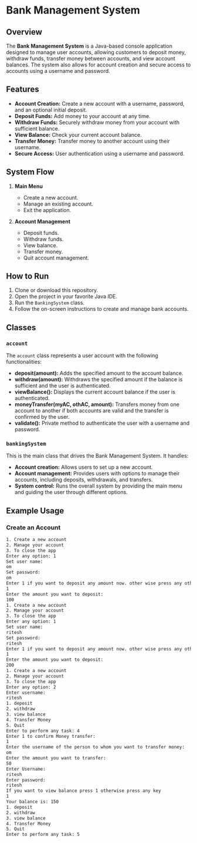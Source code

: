 # Bank Management System

## Overview

The **Bank Management System** is a Java-based console application designed to manage user accounts, allowing customers to deposit money, withdraw funds, transfer money between accounts, and view account balances. The system also allows for account creation and secure access to accounts using a username and password.

## Features

- **Account Creation:** Create a new account with a username, password, and an optional initial deposit.
- **Deposit Funds:** Add money to your account at any time.
- **Withdraw Funds:** Securely withdraw money from your account with sufficient balance.
- **View Balance:** Check your current account balance.
- **Transfer Money:** Transfer money to another account using their username.
- **Secure Access:** User authentication using a username and password.

## System Flow

1. **Main Menu**
   - Create a new account.
   - Manage an existing account.
   - Exit the application.

2. **Account Management**
   - Deposit funds.
   - Withdraw funds.
   - View balance.
   - Transfer money.
   - Quit account management.

## How to Run

1. Clone or download this repository.
2. Open the project in your favorite Java IDE.
3. Run the `BankingSystem` class.
4. Follow the on-screen instructions to create and manage bank accounts.

## Classes

### `account`

The `account` class represents a user account with the following functionalities:
- **deposit(amount):** Adds the specified amount to the account balance.
- **withdraw(amount):** Withdraws the specified amount if the balance is sufficient and the user is authenticated.
- **viewBalance():** Displays the current account balance if the user is authenticated.
- **moneyTransfer(myAC, othAC, amount):** Transfers money from one account to another if both accounts are valid and the transfer is confirmed by the user.
- **validate():** Private method to authenticate the user with a username and password.

### `bankingSystem`

This is the main class that drives the Bank Management System. It handles:
- **Account creation:** Allows users to set up a new account.
- **Account management:** Provides users with options to manage their accounts, including deposits, withdrawals, and transfers.
- **System control:** Runs the overall system by providing the main menu and guiding the user through different options.

## Example Usage

### Create an Account
```bash
1. Create a new account 
2. Manage your account 
3. To close the app 
Enter any option: 1
Set user name: 
om
Set password: 
om
Enter 1 if you want to deposit any amount now. other wise press any other button.
1
Enter the amount you want to deposit: 
100
1. Create a new account 
2. Manage your account 
3. To close the app 
Enter any option: 1
Set user name: 
ritesh
Set password: 
ritesh
Enter 1 if you want to deposit any amount now. other wise press any other button.
1
Enter the amount you want to deposit: 
200
1. Create a new account 
2. Manage your account 
3. To close the app 
Enter any option: 2
Enter username: 
ritesh
1. deposit
2. withdraw
3. view balance
4. Transfer Money
5. Quit
Enter to perform any task: 4
Enter 1 to confirm Money transfer: 
1
Enter the username of the person to whom you want to transfer money: 
om
Enter the amount you want to transfer: 
50
Enter Username: 
ritesh
Enter password: 
ritesh
If you want to view balance press 1 otherwise press any key
1
Your balance is: 150
1. deposit
2. withdraw
3. view balance
4. Transfer Money
5. Quit
Enter to perform any task: 5
